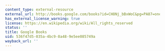 ```yaml
---
content_type: external-resource
external_url: http://books.google.com/books?id=CH8Nj_bBxWoC&pg=PA87=onepage
has_external_license_warning: true
license: https://en.wikipedia.org/wiki/All_rights_reserved
status: ''
title: Google Books
uid: 536f47d5-035a-4bc9-8a48-9e5ee085749a
wayback_url: ''
---
```

